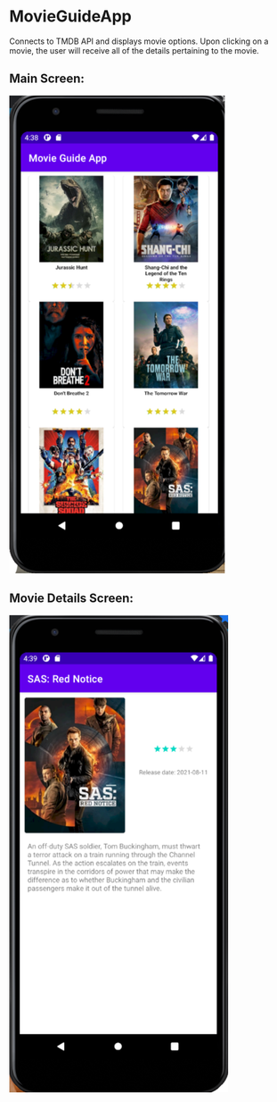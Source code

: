 # MovieGuideApp

Connects to TMDB API and displays movie options. Upon clicking on a movie, the user will receive all of the details pertaining to the movie.

## Main Screen:

![Main Screen](https://github.com/tashmanr/MovieGuideApp/blob/main/main.png)

## Movie Details Screen:

![Movie Details](https://github.com/tashmanr/MovieGuideApp/blob/main/movieView.png)
